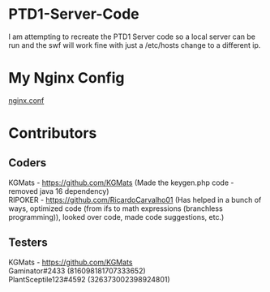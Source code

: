 # PTD1-Server-Code
I am attempting to recreate the PTD1 Server code so a local server can be run and the swf will work fine with just a /etc/hosts change to a different ip.

# My Nginx Config
[nginx.conf](nginx.conf)

# Contributors
## Coders
KGMats - https://github.com/KGMats (Made the keygen.php code - removed java 16 dependency)  
RIPOKER - https://github.com/RicardoCarvalho01 (Has helped in a bunch of ways, optimized code (from ifs to math expressions (branchless programming)), looked over code, made code suggestions, etc.)
## Testers
KGMats - https://github.com/KGMats  
Gaminator#2433 (816098181707333652)  
PlantSceptile123#4592 (326373002398924801)
